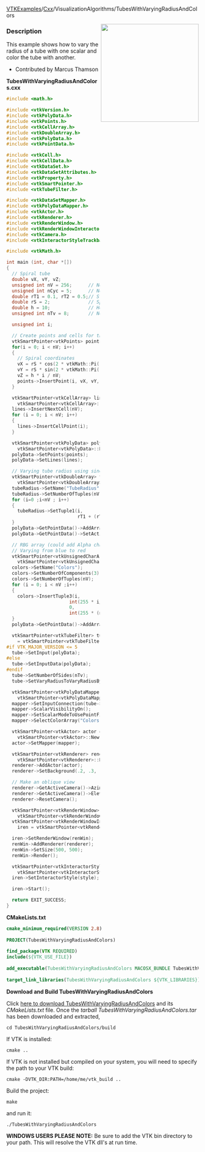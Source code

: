 [VTKExamples](/home/)/[Cxx](/Cxx)/VisualizationAlgorithms/TubesWithVaryingRadiusAndColors

<img align="right" src="https://github.com/lorensen/VTKExamples/blob/gh-pages/Testing/Baseline/VisualizationAlgorithms/TestTubesWithVaryingRadiusAndColors.png?raw=true" width="256" />

### Description
This example shows how to vary the radius of a tube with one scalar and color the tube with another.

* Contributed by Marcus Thamson

**TubesWithVaryingRadiusAndColors.cxx**
```c++
#include <math.h>

#include <vtkVersion.h>
#include <vtkPolyData.h>
#include <vtkPoints.h>
#include <vtkCellArray.h>
#include <vtkDoubleArray.h>
#include <vtkPolyData.h>
#include <vtkPointData.h>

#include <vtkCell.h>
#include <vtkCellData.h>
#include <vtkDataSet.h>
#include <vtkDataSetAttributes.h>
#include <vtkProperty.h>
#include <vtkSmartPointer.h>
#include <vtkTubeFilter.h>

#include <vtkDataSetMapper.h>
#include <vtkPolyDataMapper.h>
#include <vtkActor.h>
#include <vtkRenderer.h>
#include <vtkRenderWindow.h>
#include <vtkRenderWindowInteractor.h>
#include <vtkCamera.h>
#include <vtkInteractorStyleTrackballCamera.h>

#include <vtkMath.h>

int main (int, char *[])
{
  // Spiral tube
  double vX, vY, vZ;
  unsigned int nV = 256;      // No. of vertices
  unsigned int nCyc = 5;      // No. of spiral cycles
  double rT1 = 0.1, rT2 = 0.5;// Start/end tube radii
  double rS = 2;              // Spiral radius
  double h = 10;              // Height
  unsigned int nTv = 8;       // No. of surface elements for each tube vertex

  unsigned int i;

  // Create points and cells for the spiral
  vtkSmartPointer<vtkPoints> points = vtkSmartPointer<vtkPoints>::New();
  for(i = 0; i < nV; i++)
  {
    // Spiral coordinates
    vX = rS * cos(2 * vtkMath::Pi() * nCyc * i / (nV - 1));
    vY = rS * sin(2 * vtkMath::Pi() * nCyc * i / (nV - 1));
    vZ = h * i / nV;
    points->InsertPoint(i, vX, vY, vZ);
  }

  vtkSmartPointer<vtkCellArray> lines =
    vtkSmartPointer<vtkCellArray>::New();
  lines->InsertNextCell(nV);
  for (i = 0; i < nV; i++)
  {
    lines->InsertCellPoint(i);
  }

  vtkSmartPointer<vtkPolyData> polyData =
    vtkSmartPointer<vtkPolyData>::New();
  polyData->SetPoints(points);
  polyData->SetLines(lines);

  // Varying tube radius using sine-function
  vtkSmartPointer<vtkDoubleArray> tubeRadius =
    vtkSmartPointer<vtkDoubleArray>::New();
  tubeRadius->SetName("TubeRadius");
  tubeRadius->SetNumberOfTuples(nV);
  for (i=0 ;i<nV ; i++)
  {
    tubeRadius->SetTuple1(i,
                          rT1 + (rT2 - rT1) * sin(vtkMath::Pi() * i / (nV - 1)));
  }
  polyData->GetPointData()->AddArray(tubeRadius);
  polyData->GetPointData()->SetActiveScalars("TubeRadius");

  // RBG array (could add Alpha channel too I guess...)
  // Varying from blue to red
  vtkSmartPointer<vtkUnsignedCharArray> colors =
    vtkSmartPointer<vtkUnsignedCharArray>::New();
  colors->SetName("Colors");
  colors->SetNumberOfComponents(3);
  colors->SetNumberOfTuples(nV);
  for (i = 0; i < nV ;i++)
  {
    colors->InsertTuple3(i,
                       int(255 * i/ (nV - 1)),
                       0,
                       int(255 * (nV - 1 - i)/(nV - 1)) );
  }
  polyData->GetPointData()->AddArray(colors);

  vtkSmartPointer<vtkTubeFilter> tube
    = vtkSmartPointer<vtkTubeFilter>::New();
#if VTK_MAJOR_VERSION <= 5
  tube->SetInput(polyData);
#else
  tube->SetInputData(polyData);
#endif
  tube->SetNumberOfSides(nTv);
  tube->SetVaryRadiusToVaryRadiusByAbsoluteScalar();

  vtkSmartPointer<vtkPolyDataMapper> mapper =
    vtkSmartPointer<vtkPolyDataMapper>::New();
  mapper->SetInputConnection(tube->GetOutputPort());
  mapper->ScalarVisibilityOn();
  mapper->SetScalarModeToUsePointFieldData();
  mapper->SelectColorArray("Colors");

  vtkSmartPointer<vtkActor> actor =
    vtkSmartPointer<vtkActor>::New();
  actor->SetMapper(mapper);

  vtkSmartPointer<vtkRenderer> renderer =
    vtkSmartPointer<vtkRenderer>::New();
  renderer->AddActor(actor);
  renderer->SetBackground(.2, .3, .4);

  // Make an oblique view
  renderer->GetActiveCamera()->Azimuth(30);
  renderer->GetActiveCamera()->Elevation(30);
  renderer->ResetCamera();

  vtkSmartPointer<vtkRenderWindow> renWin =
    vtkSmartPointer<vtkRenderWindow>::New();
  vtkSmartPointer<vtkRenderWindowInteractor>
    iren = vtkSmartPointer<vtkRenderWindowInteractor>::New();

  iren->SetRenderWindow(renWin);
  renWin->AddRenderer(renderer);
  renWin->SetSize(500, 500);
  renWin->Render();

  vtkSmartPointer<vtkInteractorStyleTrackballCamera> style =
    vtkSmartPointer<vtkInteractorStyleTrackballCamera>::New();
  iren->SetInteractorStyle(style);

  iren->Start();

  return EXIT_SUCCESS;
}
```
**CMakeLists.txt**
```cmake
cmake_minimum_required(VERSION 2.8)
 
PROJECT(TubesWithVaryingRadiusAndColors)
 
find_package(VTK REQUIRED)
include(${VTK_USE_FILE})
 
add_executable(TubesWithVaryingRadiusAndColors MACOSX_BUNDLE TubesWithVaryingRadiusAndColors.cxx)
 
target_link_libraries(TubesWithVaryingRadiusAndColors ${VTK_LIBRARIES})
```

**Download and Build TubesWithVaryingRadiusAndColors**

Click [here to download TubesWithVaryingRadiusAndColors](https://github.com/lorensen/VTKWikiExamplesTarballs/raw/master/TubesWithVaryingRadiusAndColors.tar) and its *CMakeLists.txt* file.
Once the *tarball TubesWithVaryingRadiusAndColors.tar* has been downloaded and extracted,
```
cd TubesWithVaryingRadiusAndColors/build 
```
If VTK is installed:
```
cmake ..
```
If VTK is not installed but compiled on your system, you will need to specify the path to your VTK build:
```
cmake -DVTK_DIR:PATH=/home/me/vtk_build ..
```
Build the project:
```
make
```
and run it:
```
./TubesWithVaryingRadiusAndColors
```
**WINDOWS USERS PLEASE NOTE:** Be sure to add the VTK bin directory to your path. This will resolve the VTK dll's at run time.

